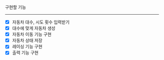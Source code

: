 구현할 기능



---
* [X] 자동차 대수, 시도 횟수 입력받기
* [X] 대수에 맞게 자동차 생성
* [X] 자동차 이동 기능 구현
* [X] 자동차 상태 저장
* [X] 레이싱 기능 구현
* [X] 출력 기능 구현